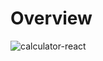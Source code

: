 # Overview
![calculator-react](https://github.com/user-attachments/assets/61a119ea-08ea-4eff-8d76-f34f758b0776)
